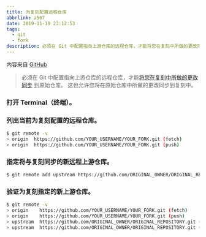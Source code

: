 ```yaml
---
title: 为复刻配置远程仓库
abbrlink: a567
date: 2019-11-19 23:12:53
tags:
  - git
  - fork
description: 必须在 Git 中配置指向上游仓库的远程仓库，才能将您在复刻中所做的更改同步 到原始仓库。 这也允许您将在原始仓库中所做的更改同步到复刻中。
---
```

内容来自 [GitHub](https://help.github.com/cn/articles/configuring-a-remote-for-a-fork)

> 必须在 Git 中配置指向上游仓库的远程仓库，才能[将您在复刻中所做的更改同步](/posts/ca2a.html) 到原始仓库。 这也允许您将在原始仓库中所做的更改同步到复刻中。

### 打开 Terminal（终端）。

### 列出当前为复刻配置的远程仓库。
````bash
$ git remote -v
> origin  https://github.com/YOUR_USERNAME/YOUR_FORK.git (fetch)
> origin  https://github.com/YOUR_USERNAME/YOUR_FORK.git (push)
````

### 指定将与复刻同步的新远程上游仓库。
````bash
$ git remote add upstream https://github.com/ORIGINAL_OWNER/ORIGINAL_REPOSITORY.git
````

### 验证为复刻指定的新上游仓库。
````bash
$ git remote -v
> origin    https://github.com/YOUR_USERNAME/YOUR_FORK.git (fetch)
> origin    https://github.com/YOUR_USERNAME/YOUR_FORK.git (push)
> upstream  https://github.com/ORIGINAL_OWNER/ORIGINAL_REPOSITORY.git (fetch)
> upstream  https://github.com/ORIGINAL_OWNER/ORIGINAL_REPOSITORY.git (push)
````
